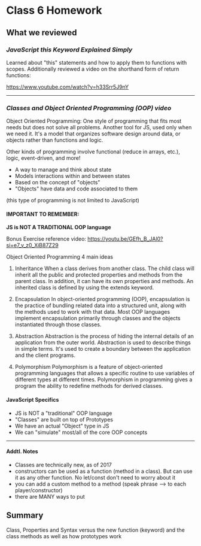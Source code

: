 # Class 6 Homework

## What we reviewed

### *JavaScript this Keyword Explained Simply*

Learned about "this" statements and how to apply them to functions with scopes. Additionally reviewed a video on the shorthand form of return functions:

https://www.youtube.com/watch?v=h33Srr5J9nY

----------------------------------------------------------------------------------

### *Classes and Object Oriented Programming (OOP) video*

Object Oriented Programming: One style of programming that fits most needs but does not solve all problems. Another tool for JS, used only when we need it. It's a model that organizes software design around data, or objects rather than functions and logic.

Other kinds of programming involve functional (reduce in arrays, etc.), logic, event-driven, and more!

- A way to manage and think about state
- Models interactions within and between states
- Based on the concept of "objects"
- "Objects" have data and code associated to them

(this type of programming is not limited to JavaScript)

#### IMPORTANT TO REMEMBER:

**JS is NOT A TRADITIONAL OOP language**

Bonus Exercise reference video: https://youtu.be/GEfh_B_JAl0?si=e7_v_z0_XiB87Z29

Object Oriented Programming 4 main ideas

1. Inheritance
When a class derives from another class. The child class will inherit all the public and protected properties and methods from the parent class. In addition, it can have its own properties and methods. An inherited class is defined by using the extends keyword.

2. Encapsulation
In object-oriented programming (OOP), encapsulation is the practice of bundling related data into a structured unit, along with the methods used to work with that data. Most OOP languages implement encapsulation primarily through classes and the objects instantiated through those classes.

3. Abstraction
Abstraction is the process of hiding the internal details of an application from the outer world. Abstraction is used to describe things in simple terms. It's used to create a boundary between the application and the client programs.

4. Polymorphism
Polymorphism is a feature of object-oriented programming languages that allows a specific routine to use variables of different types at different times. Polymorphism in programming gives a program the ability to redefine methods for derived classes.

#### JavaScript Specifics
- JS is NOT a "traditional" OOP language
- "Classes" are built on top of Prototypes
- We have an actual "Object" type in JS
- We can "simulate" most/all of the core OOP concepts

---------------------------------------------------------------
#### Addtl. Notes
- Classes are technically new, as of 2017
- constructors can be used as a function (method in a class). But can use it as any other function. No let/const don't need to worry about it
- you can add a custom method to a method (speak phrase --> to each player/constructor)
- there are MANY ways to put 

## Summary
Class, Properties and Syntax versus the new function (keyword) and the class methods as well as how prototypes work